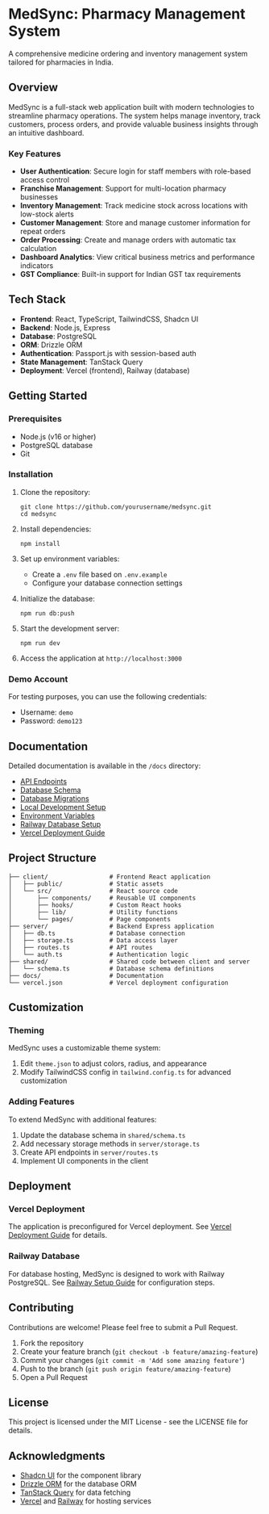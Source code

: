 # MedSync: Pharmacy Management System

A comprehensive medicine ordering and inventory management system tailored for pharmacies in India.


## Overview

MedSync is a full-stack web application built with modern technologies to streamline pharmacy operations. The system helps manage inventory, track customers, process orders, and provide valuable business insights through an intuitive dashboard.

### Key Features

- **User Authentication**: Secure login for staff members with role-based access control
- **Franchise Management**: Support for multi-location pharmacy businesses
- **Inventory Management**: Track medicine stock across locations with low-stock alerts
- **Customer Management**: Store and manage customer information for repeat orders
- **Order Processing**: Create and manage orders with automatic tax calculation
- **Dashboard Analytics**: View critical business metrics and performance indicators
- **GST Compliance**: Built-in support for Indian GST tax requirements

## Tech Stack

- **Frontend**: React, TypeScript, TailwindCSS, Shadcn UI
- **Backend**: Node.js, Express
- **Database**: PostgreSQL
- **ORM**: Drizzle ORM
- **Authentication**: Passport.js with session-based auth
- **State Management**: TanStack Query
- **Deployment**: Vercel (frontend), Railway (database)

## Getting Started

### Prerequisites

- Node.js (v16 or higher)
- PostgreSQL database
- Git

### Installation

1. Clone the repository:
   ```
   git clone https://github.com/yourusername/medsync.git
   cd medsync
   ```

2. Install dependencies:
   ```
   npm install
   ```

3. Set up environment variables:
   - Create a `.env` file based on `.env.example`
   - Configure your database connection settings

4. Initialize the database:
   ```
   npm run db:push
   ```

5. Start the development server:
   ```
   npm run dev
   ```

6. Access the application at `http://localhost:3000`

### Demo Account

For testing purposes, you can use the following credentials:
- Username: `demo`
- Password: `demo123`

## Documentation

Detailed documentation is available in the `/docs` directory:

- [API Endpoints](/docs/api/endpoints.md)
- [Database Schema](/docs/database/schema.md)
- [Database Migrations](/docs/database/migrations.md)
- [Local Development Setup](/docs/development/local-setup.md)
- [Environment Variables](/docs/development/environment-variables.md)
- [Railway Database Setup](/docs/deployment/railway-setup.md)
- [Vercel Deployment Guide](/docs/deployment/vercel-deployment.md)

## Project Structure

```
├── client/                 # Frontend React application
│   ├── public/             # Static assets
│   └── src/                # React source code
│       ├── components/     # Reusable UI components
│       ├── hooks/          # Custom React hooks
│       ├── lib/            # Utility functions
│       └── pages/          # Page components
├── server/                 # Backend Express application
│   ├── db.ts               # Database connection
│   ├── storage.ts          # Data access layer
│   ├── routes.ts           # API routes
│   └── auth.ts             # Authentication logic
├── shared/                 # Shared code between client and server
│   └── schema.ts           # Database schema definitions
├── docs/                   # Documentation
└── vercel.json             # Vercel deployment configuration
```

## Customization

### Theming

MedSync uses a customizable theme system:

1. Edit `theme.json` to adjust colors, radius, and appearance
2. Modify TailwindCSS config in `tailwind.config.ts` for advanced customization

### Adding Features

To extend MedSync with additional features:

1. Update the database schema in `shared/schema.ts`
2. Add necessary storage methods in `server/storage.ts`
3. Create API endpoints in `server/routes.ts`
4. Implement UI components in the client

## Deployment

### Vercel Deployment

The application is preconfigured for Vercel deployment. See [Vercel Deployment Guide](/docs/deployment/vercel-deployment.md) for details.

### Railway Database

For database hosting, MedSync is designed to work with Railway PostgreSQL. See [Railway Setup Guide](/docs/deployment/railway-setup.md) for configuration steps.

## Contributing

Contributions are welcome! Please feel free to submit a Pull Request.

1. Fork the repository
2. Create your feature branch (`git checkout -b feature/amazing-feature`)
3. Commit your changes (`git commit -m 'Add some amazing feature'`)
4. Push to the branch (`git push origin feature/amazing-feature`)
5. Open a Pull Request

## License

This project is licensed under the MIT License - see the LICENSE file for details.

## Acknowledgments

- [Shadcn UI](https://ui.shadcn.com/) for the component library
- [Drizzle ORM](https://orm.drizzle.team/) for the database ORM
- [TanStack Query](https://tanstack.com/query) for data fetching
- [Vercel](https://vercel.com) and [Railway](https://railway.app) for hosting services

